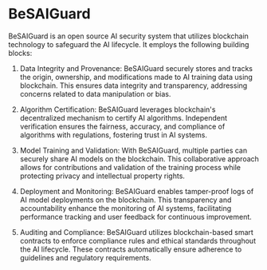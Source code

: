 # BeSAIGuard

BeSAIGuard is an open source AI security system that utilizes blockchain technology to safeguard the AI lifecycle. It employs the following building blocks:

1. Data Integrity and Provenance: BeSAIGuard securely stores and tracks the origin, ownership, and modifications made to AI training data using blockchain. This ensures data integrity and transparency, addressing concerns related to data manipulation or bias.

2. Algorithm Certification: BeSAIGuard leverages blockchain's decentralized mechanism to certify AI algorithms. Independent verification ensures the fairness, accuracy, and compliance of algorithms with regulations, fostering trust in AI systems.

3. Model Training and Validation: With BeSAIGuard, multiple parties can securely share AI models on the blockchain. This collaborative approach allows for contributions and validation of the training process while protecting privacy and intellectual property rights.

4. Deployment and Monitoring: BeSAIGuard enables tamper-proof logs of AI model deployments on the blockchain. This transparency and accountability enhance the monitoring of AI systems, facilitating performance tracking and user feedback for continuous improvement.

5. Auditing and Compliance: BeSAIGuard utilizes blockchain-based smart contracts to enforce compliance rules and ethical standards throughout the AI lifecycle. These contracts automatically ensure adherence to guidelines and regulatory requirements.
